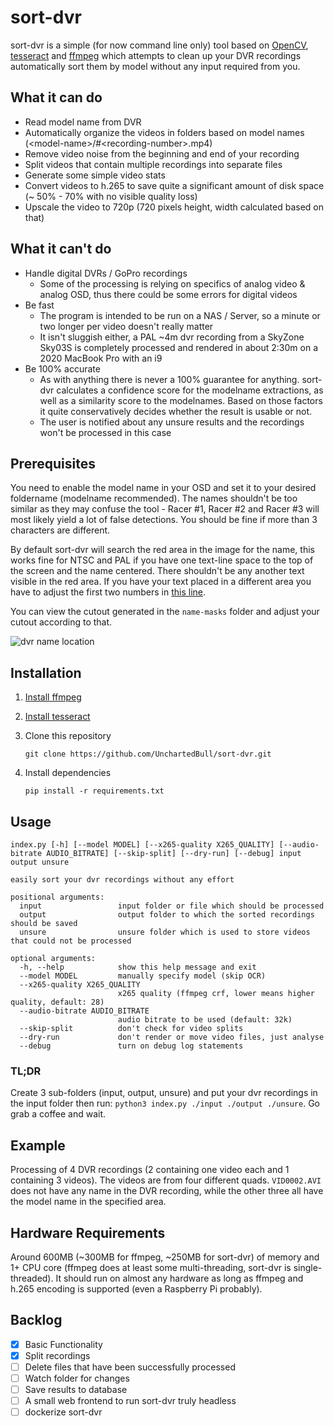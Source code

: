 # sort-dvr

sort-dvr is a simple (for now command line only) tool based on [OpenCV](https://github.com/opencv/opencv), [tesseract](https://github.com/tesseract-ocr/tesseract) and [ffmpeg](https://github.com/FFmpeg/FFmpeg) which attempts to clean up your DVR recordings automatically sort them by model without any input required from you.

## What it can do

- Read model name from DVR
- Automatically organize the videos in folders based on model names (\<model-name\>/#\<recording-number\>.mp4)
- Remove video noise from the beginning and end of your recording
- Split videos that contain multiple recordings into separate files
- Generate some simple video stats
- Convert videos to h.265 to save quite a significant amount of disk space (~ 50% - 70% with no visible quality loss)
- Upscale the video to 720p (720 pixels height, width calculated based on that)

## What it can't do

- Handle digital DVRs / GoPro recordings
  - Some of the processing is relying on specifics of analog video & analog OSD, thus there could be some errors for digital videos
- Be fast
  - The program is intended to be run on a NAS / Server, so a minute or two longer per video doesn't really matter
  - It isn't sluggish either, a PAL ~4m dvr recording from a SkyZone Sky03S is completely processed and rendered in about 2:30m on a 2020 MacBook Pro with an i9
- Be 100% accurate
  - As with anything there is never a 100% guarantee for anything. sort-dvr calculates a confidence score for the modelname extractions, as well as a similarity score to the modelnames. Based on those factors it quite conservatively decides whether the result is usable or not.
  - The user is notified about any unsure results and the recordings won't be processed in this case

## Prerequisites

You need to enable the model name in your OSD and set it to your desired foldername (modelname recommended). The names shouldn't be too similar as they may confuse the tool - Racer #1, Racer #2 and Racer #3 will most likely yield a lot of false detections. You should be fine if more than 3 characters are different.

By default sort-dvr will search the red area in the image for the name, this works fine for NTSC and PAL if you have one text-line space to the top of the screen and the name centered. There shouldn't be any another text visible in the red area. If you have your text placed in a different area you have to adjust the first two numbers in [this line](https://github.com/UnchartedBull/sort-dvr/blob/main/read_modelname.py#L31).

You can view the cutout generated in the `name-masks` folder and adjust your cutout according to that.

![dvr name location](https://github.com/UnchartedBull/sort-dvr/blob/master/dvr-name-position.jpg?raw=true)

## Installation

1. [Install ffmpeg](https://github.com/adaptlearning/adapt_authoring/wiki/Installing-FFmpeg)
2. [Install tesseract](https://www.pyimagesearch.com/2017/07/03/installing-tesseract-for-ocr/)
3. Clone this repository

   `git clone https://github.com/UnchartedBull/sort-dvr.git`

4. Install dependencies

   `pip install -r requirements.txt`

## Usage

```
index.py [-h] [--model MODEL] [--x265-quality X265_QUALITY] [--audio-bitrate AUDIO_BITRATE] [--skip-split] [--dry-run] [--debug] input output unsure

easily sort your dvr recordings without any effort

positional arguments:
  input                 input folder or file which should be processed
  output                output folder to which the sorted recordings should be saved
  unsure                unsure folder which is used to store videos that could not be processed

optional arguments:
  -h, --help            show this help message and exit
  --model MODEL         manually specify model (skip OCR)
  --x265-quality X265_QUALITY
                        x265 quality (ffmpeg crf, lower means higher quality, default: 28)
  --audio-bitrate AUDIO_BITRATE
                        audio bitrate to be used (default: 32k)
  --skip-split          don't check for video splits
  --dry-run             don't render or move video files, just analyse
  --debug               turn on debug log statements
```

### TL;DR

Create 3 sub-folders (input, output, unsure) and put your dvr recordings in the input folder then run: `python3 index.py ./input ./output ./unsure`. Go grab a coffee and wait.

## Example

Processing of 4 DVR recordings (2 containing one video each and 1 containing 3 videos). The videos are from four different quads. `VID0002.AVI` does not have any name in the DVR recording, while the other three all have the model name in the specified area.

## Hardware Requirements

Around 600MB (~300MB for ffmpeg, ~250MB for sort-dvr) of memory and 1+ CPU core (ffmpeg does at least some multi-threading, sort-dvr is single-threaded). It should run on almost any hardware as long as ffmpeg and h.265 encoding is supported (even a Raspberry Pi probably).

## Backlog

- [x] Basic Functionality
- [x] Split recordings
- [ ] Delete files that have been successfully processed
- [ ] Watch folder for changes
- [ ] Save results to database
- [ ] A small web frontend to run sort-dvr truly headless
- [ ] dockerize sort-dvr
